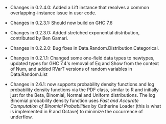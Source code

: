 * Changes in 0.2.4.0: Added a Lift instance that resolves a common
  overlapping-instance issue in user code.

* Changes in 0.2.3.1: Should now build on GHC 7.6

* Changes in 0.2.3.0: Added stretched exponential distribution,
  contributed by Ben Gamari.

* Changes in 0.2.2.0: Bug fixes in
  Data.Random.Distribution.Categorical.

* Changes in 0.2.1.1: Changed some one-field data types to newtypes,
  updated types for GHC 7.4's removal of Eq and Show from the context
  of Num, and added RVarT versions of random variables in
  Data.Random.List

* Changes in 2.6.1: now supports probability density functions and log
  probability density functions via the PDF class, similar to R and
  initially just for the Beta, Binomial, Normal and Uniform
  distributions. The log Binomial probability density function uses
  *Fast and Accurate Computation of Binomial Probabilities* by
  Catherine Loader (this is what is implemented in R and Octave) to
  minimize the occurrence of underflow.
